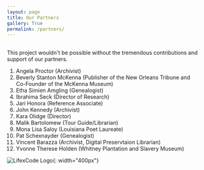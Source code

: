 ```yaml
---
layout: page
title: Our Partners
gallery: True
permalink: /partners/
---
```

<br>
This project wouldn't be possible without the tremendous contributions and support of our partners.


1. Angela Proctor (Archivist)
2. Beverly Stanton McKenna (Publisher of the New Orleans Tribune and Co-Founder of the McKenna Museum)
3. Etha Simien Amgling (Genealogist)
4. Ibrahima Seck (Director of Research)
5. Jari Honora (Reference Associate)
6. John Kennedy (Archivist)
7. Kara Olidge (Director)
8. Malik Bartolomew (Tour Guide/Librarian)
9. Mona Lisa Saloy (Louisiana Poet Laureate)
10. Pat Schexnayder (Genealogist)
11. Vincent Barazza (Archivist, Digital Preservtaion Librarian)
12. Yvonne Therese Holden (Whitney Plantation and Slavery Museum)


![LifexCode Logo](../assets/figures/Icon-02.png){: width="400px"}